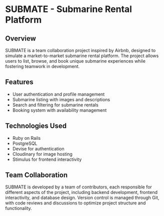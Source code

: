 # SUBMATE - Submarine Rental Platform  

## Overview  
SUBMATE is a team collaboration project inspired by Airbnb, designed to simulate a market-to-market submarine rental platform. The project allows users to list, browse, and book unique submarine experiences while fostering teamwork in development.  

## Features  
- User authentication and profile management  
- Submarine listing with images and descriptions  
- Search and filtering for submarine rentals  
- Booking system with availability management  

## Technologies Used  
- Ruby on Rails  
- PostgreSQL  
- Devise for authentication  
- Cloudinary for image hosting  
- Stimulus for frontend interactivity  

## Team Collaboration  
SUBMATE is developed by a team of contributors, each responsible for different aspects of the project, including backend development, frontend interactivity, and database design. Version control is managed through Git, with code reviews and discussions to optimize project structure and functionality.  



